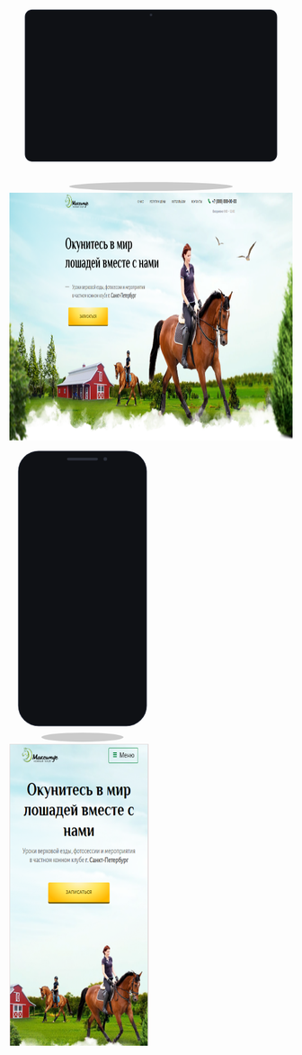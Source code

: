 <a
      href="https://zheleznyak-cat.github.io/site_HorseClub_portfolio/"
      target="_blank"
      rel="noreferrer noopener"
      style="text-decoration: none"
    >
      <div
        style="
          display: flex;
          align-items: flex-start;
/*           gap: 24px; */
          flex-wrap: wrap;
        "
      >
        <svg
          viewBox="0 0 900 620"
          width="760"
          style="max-width: auto; height: auto; display: block"
        >
          <ellipse cx="450" cy="600" rx="260" ry="14" fill="rgba(0,0,0,0.20)" />
          <rect
            x="50"
            y="40"
            width="800"
            height="480"
            rx="22"
            fill="#0f1115"
            stroke="#1a1f2b"
            stroke-width="2"
          />
          <circle cx="450" cy="56" r="4" fill="#2b2f3a" />
          <defs>
            <clipPath id="deskScreen">
              <rect x="70" y="60" width="760" height="440" rx="12" />
            </clipPath>
          </defs>
          <g clip-path="url(#deskScreen)">
            <img
              src="screenshots/desktop.png"
              x="70"
              y="60"
              width="760"
              height="440"
              preserveAspectRatio="xMidYMid slice"
            />
          </g>
          <rect x="400" y="520" width="100" height="18" rx="6" fill="#2a2f3a" />
          <rect x="320" y="538" width="260" height="14" rx="7" fill="#2a2f3a" />
        </svg>
        <svg
          viewBox="0 0 320 660"
          width="260"
          style="max-width: auto; height: auto; display: block"
        >
          <ellipse cx="160" cy="645" rx="90" ry="10" fill="rgba(0,0,0,0.20)" />
          <rect
            x="20"
            y="20"
            width="280"
            height="600"
            rx="44"
            fill="#0f1115"
            stroke="#1a1f2b"
            stroke-width="2"
          />
          <defs>
            <clipPath id="phoneScreen">
              <rect x="36" y="56" width="248" height="536" rx="30" />
            </clipPath>
          </defs>
          <rect x="126" y="34" width="68" height="6" rx="3" fill="#2b2f3a" />
          <circle cx="210" cy="37" r="4" fill="#2b2f3a" />
          <g clip-path="url(#phoneScreen)">
            <img
              src="screenshots/mobile.png"
              x="36"
              y="56"
              width="248"
              height="536"
              preserveAspectRatio="xMidYMid slice"
            />
          </g>
          <rect x="18" y="160" width="4" height="50" rx="2" fill="#1f2531" />
          <rect x="298" y="220" width="4" height="38" rx="2" fill="#1f2531" />
          <rect x="298" y="270" width="4" height="60" rx="2" fill="#1f2531" />
        </svg>
      </div>
    </a>
